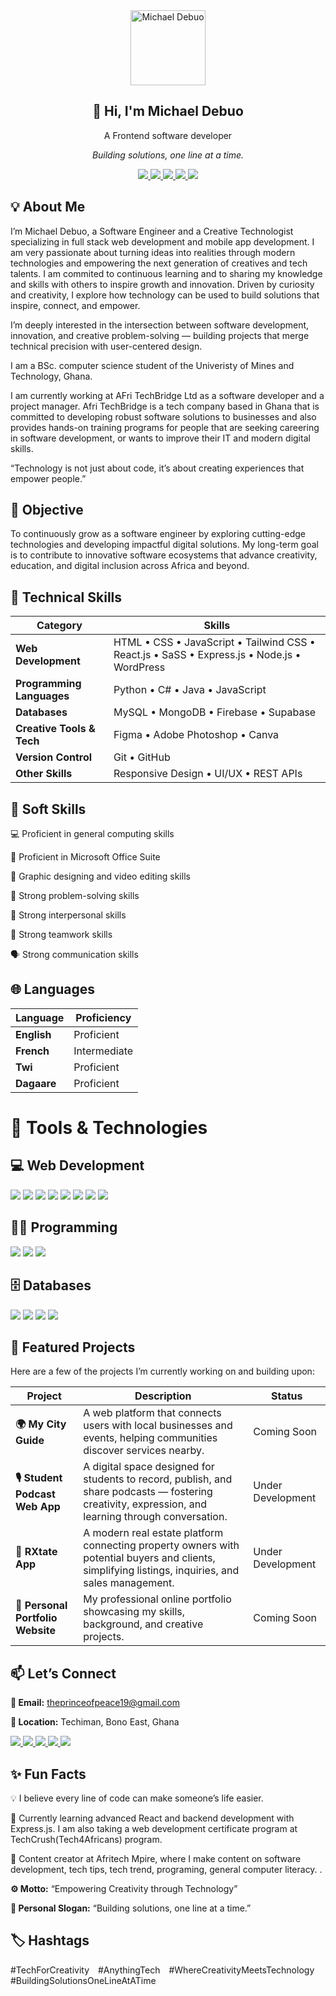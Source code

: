 <div align="center">
  <img src="https://github.com/MikeTestimony.png" width="120" alt="Michael Debuo" />
  <h2>👋 Hi, I'm Michael Debuo</h2>
  <p>A Frontend software developer</p>
  <p><em>Building solutions, one line at a time.</em></p>
</div>

 

<p align="center">
  <a href="https://www.linkedin.com/in/michael-debuo-testimony25">
    <img src="https://img.shields.io/badge/-LinkedIn-0072b1?style=for-the-badge&logo=linkedin&logoColor=white" />
  </a>
  <a href="https://github.com/MikeTestimony">
    <img src="https://img.shields.io/badge/-GitHub-181717?style=for-the-badge&logo=github&logoColor=white" />
  </a>
  <a href="https://youtube.com/@afritech-mpire">
    <img src="https://img.shields.io/badge/-YouTube-FF0000?style=for-the-badge&logo=youtube&logoColor=white" />
  </a>
  <a href="https://wa.me/233549062449">
    <img src="https://img.shields.io/badge/-WhatsApp-25D366?style=for-the-badge&logo=whatsapp&logoColor=white" />
  </a>
  <a href="https://michael-debuo-testimony.netlify.app/">
    <img src="https://img.shields.io/badge/-Portfolio-000000?style=for-the-badge&logo=netlify&logoColor=white" />
  </a>
</p>


## 💡 About Me


I’m Michael Debuo, a Software Engineer and a Creative Technologist specializing in full stack web development and mobile app development. I am very passionate about turning ideas into realities through modern technologies and empowering the next generation of creatives and tech talents. I am commited to continuous learning and to sharing my knowledge and skills with others to inspire growth and innovation.
Driven by curiosity and creativity, I explore how technology can be used to build solutions that inspire, connect, and empower.

I’m deeply interested in the intersection between software development, innovation, and creative problem-solving — building projects that merge technical precision with user-centered design.

I am a BSc. computer science student of the Univeristy of Mines and Technology, Ghana.

I am currently working at AFri TechBridge Ltd as a software developer and a project manager. Afri TechBridge is a tech company based in Ghana that is committed to developing robust software solutions to businesses and also provides hands-on training programs for people that are seeking careering in software development, or wants to improve their IT and modern digital skills.

“Technology is not just about code, it’s about creating experiences that empower people.”

## 🎯 Objective

To continuously grow as a software engineer by exploring cutting-edge technologies and developing impactful digital solutions.
My long-term goal is to contribute to innovative software ecosystems that advance creativity, education, and digital inclusion across Africa and beyond.

## 🧠 Technical Skills
| Category                  | Skills                                                                         |
| ------------------------- | ------------------------------------------------------------------------------ |
| **Web Development**       | HTML • CSS • JavaScript • Tailwind CSS • React.js • SaSS • Express.js • Node.js • WordPress |
| **Programming Languages** | Python • C# • Java • JavaScript                                                |
| **Databases**             | MySQL • MongoDB • Firebase • Supabase                                                    |
| **Creative Tools & Tech** | Figma • Adobe Photoshop • Canva                                              |
| **Version Control**       | Git • GitHub                                                                   |
| **Other Skills**          | Responsive Design • UI/UX • REST APIs                                          |

## 🧠 Soft Skills

💻 Proficient in general computing skills

🧾 Proficient in Microsoft Office Suite

🎨 Graphic designing and video editing skills

🧩 Strong problem-solving skills

🤝 Strong interpersonal skills

👥 Strong teamwork skills

🗣️ Strong communication skills

## 🌐 Languages

| Language | Proficiency |
|--------------|--------------|
| **English** | Proficient |
| **French** | Intermediate |
| **Twi** | Proficient |
| **Dagaare** | Proficient |

# 🧰 Tools & Technologies
## 💻 Web Development
<div> 
  <img src="https://img.shields.io/badge/-HTML5-E34F26?&style=for-the-badge&logo=html5&logoColor=white" /> 
  <img src="https://img.shields.io/badge/-CSS3-1572B6?&style=for-the-badge&logo=css3&logoColor=white" /> 
  <img src="https://img.shields.io/badge/-JavaScript-F7DF1E?&style=for-the-badge&logo=javascript&logoColor=black" /> 
  <img src="https://img.shields.io/badge/-React-61DAFB?&style=for-the-badge&logo=react&logoColor=black" /> 
  <img src="https://img.shields.io/badge/-Tailwind_CSS-06B6D4?&style=for-the-badge&logo=tailwindcss&logoColor=white" /> 
  <img src="https://img.shields.io/badge/-Node.js-339933?&style=for-the-badge&logo=node.js&logoColor=white" /> 
  <img src="https://img.shields.io/badge/-Express.js-000000?&style=for-the-badge&logo=express&logoColor=white" /> 
  <img src="https://img.shields.io/badge/-WordPress-21759B?&style=for-the-badge&logo=wordpress&logoColor=white" /> 
</div>

## 🧑‍💻 Programming
<div> <img src="https://img.shields.io/badge/-Python-3776AB?&style=for-the-badge&logo=python&logoColor=white" /> <img src="https://img.shields.io/badge/-C%23-512BD4?&style=for-the-badge&logo=c-sharp&logoColor=white" /> <img src="https://img.shields.io/badge/-Java-007396?&style=for-the-badge&logo=java&logoColor=white" /> </div>

## 🗄️ Databases
<div>
  <img src="https://img.shields.io/badge/-MySQL-4479A1?&style=for-the-badge&logo=mysql&logoColor=white" />
  <img src="https://img.shields.io/badge/-MongoDB-47A248?&style=for-the-badge&logo=mongodb&logoColor=white" />
  <img src="https://img.shields.io/badge/-Firebase-FFCA28?&style=for-the-badge&logo=firebase&logoColor=black" />
  <img src="https://img.shields.io/badge/-Supabase-3ECF8E?&style=for-the-badge&logo=supabase&logoColor=white" />
</div>

## 🚀 Featured Projects

Here are a few of the projects I’m currently working on and building upon:

| Project                           | Description                                                                                                                                         | Status            |
| --------------------------------- | --------------------------------------------------------------------------------------------------------------------------------------------------- | ----------------- |
| **🌍 My City Guide**              | A web platform that connects users with local businesses and events, helping communities discover services nearby.                                  | Coming Soon       |
| **🎙️ Student Podcast Web App**   | A digital space designed for students to record, publish, and share podcasts — fostering creativity, expression, and learning through conversation. | Under Development |
| **🏡 RXtate App**                 | A modern real estate platform connecting property owners with potential buyers and clients, simplifying listings, inquiries, and sales management.  | Under Development |
| **💼 Personal Portfolio Website** | My professional online portfolio showcasing my skills, background, and creative projects.                                                           | Coming Soon       |



## 📫 Let’s Connect

**💌 Email:** theprinceofpeace19@gmail.com

**📍 Location:** Techiman, Bono East, Ghana

<a href="https://github.com/MikeTestimony">
  <img src="https://img.shields.io/badge/GitHub-181717?style=for-the-badge&logo=github&logoColor=white" />
</a>
<a href="https://www.linkedin.com/in/michael-debuo-testimony25">
  <img src="https://img.shields.io/badge/LinkedIn-0072b1?style=for-the-badge&logo=linkedin&logoColor=white" />
</a>
<a href="https://youtube.com/@afritech-mpire">
  <img src="https://img.shields.io/badge/YouTube-FF0000?style=for-the-badge&logo=youtube&logoColor=white" />
</a>
<a href="https://wa.me/233549062449">
  <img src="https://img.shields.io/badge/WhatsApp-25D366?style=for-the-badge&logo=whatsapp&logoColor=white" />
</a>
<a href="https://michael-debuo-testimony.netlify.app/">
  <img src="https://img.shields.io/badge/Portfolio-000000?style=for-the-badge&logo=netlify&logoColor=white" />
</a>


## ✨ Fun Facts

💡 I believe every line of code can make someone’s life easier.

🌱 Currently learning advanced React and backend development with Express.js. I am also taking a web development certificate program at TechCrush(Tech4Africans) program.

🎥 Content creator at Afritech Mpire, where I make content on software development, tech tips, tech trend, programing, general computer literacy. 
.

**⚙️ Motto:** “Empowering Creativity through Technology”

**🧩 Personal Slogan:** “Building solutions, one line at a time.”

## 🏷️ Hashtags

#TechForCreativity #AnythingTech #WhereCreativityMeetsTechnology #BuildingSolutionsOneLineAtATime
